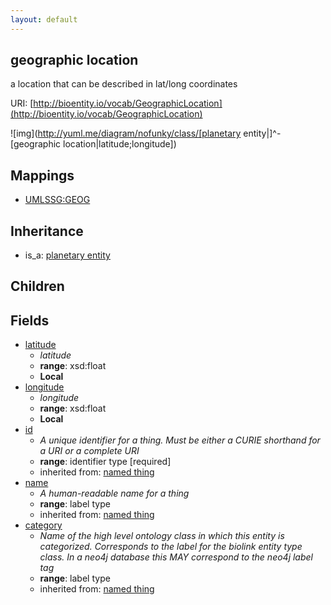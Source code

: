```yaml
---
layout: default
---
```


## geographic location


a location that can be described in lat/long coordinates

URI: [http://bioentity.io/vocab/GeographicLocation](http://bioentity.io/vocab/GeographicLocation)


![img](http://yuml.me/diagram/nofunky/class/[planetary entity|]^-[geographic location|latitude;longitude])
## Mappings

 * [UMLSSG:GEOG](http://purl.obolibrary.org/obo/UMLSSG_GEOG)

## Inheritance

 *  is_a: [planetary entity](PlanetaryEntity.html)

## Children



## Fields

 * [latitude](latitude.html)
    * _latitude_
    * __range__: xsd:float
    * __Local__
 * [longitude](longitude.html)
    * _longitude_
    * __range__: xsd:float
    * __Local__
 * [id](id.html)
    * _A unique identifier for a thing. Must be either a CURIE shorthand for a URI or a complete URI_
    * __range__: identifier type [required]
    * inherited from: [named thing](NamedThing.html)
 * [name](name.html)
    * _A human-readable name for a thing_
    * __range__: label type
    * inherited from: [named thing](NamedThing.html)
 * [category](category.html)
    * _Name of the high level ontology class in which this entity is categorized. Corresponds to the label for the biolink entity type class. In a neo4j database this MAY correspond to the neo4j label tag_
    * __range__: label type
    * inherited from: [named thing](NamedThing.html)
